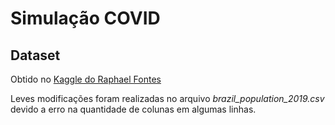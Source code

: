 # Simulação COVID

## Dataset

Obtido no [Kaggle do Raphael Fontes](https://www.kaggle.com/unanimad/corona-virus-brazil?select=brazil_population_2019.csv)

Leves modificações foram realizadas no arquivo *brazil_population_2019.csv* devido a erro na quantidade de colunas em algumas linhas.


